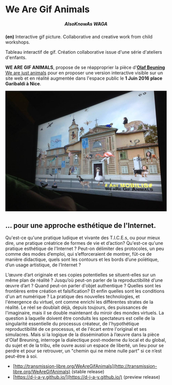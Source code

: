 # We Are Gif Animals
##### <center>AlsoKnowAs WAGA</center>

__(en)__ Interactive gif picture. Collaborative and creative work from child workshops.

Tableau interactif de gif. Création collaborative issue d'une série d'ateliers d'enfants.

__WE ARE GIF ANIMALS__, propose de se réapproprier la pièce d'[__Olaf Beuning__](https://en.wikipedia.org/wiki/Olaf_Breuning) [We are just animals](http://olafbreuningphoto.tumblr.com/post/22454770569/2005-we-are-just-animals-c-print-120-x-150-cm) pour en proposer une version interactive visible sur un site web et en réalité augmentée dans l'espace public le __1 Juin 2016 place Garibaldi à Nice__.

![WeAreGifAnimals (at) La Station](/README_files/Waga_LaStation.jpg)

## ... pour une approche esthétique de l'Internet.

Qu'est-ce qu'une pratique ludique et vivante des T.I.C.E.s, ou pour mieux dire,
une pratique créatrice de formes de vie et d’action? Qu'est-ce qu'une pratique
esthétique de l'Internet ? Peut-on délimiter des protocoles, un peu comme des
modes d’emploi, qui s’efforceraient de montrer, fût-ce de manière didactique,
quels sont les contours et les bords d’une poïétique, d’un usage artistique, de l’Internet ?

L’œuvre d’art originale et ses copies potentielles se situent-elles sur un même plan de réalité ?
Jusqu’où peut-on parler de la reproductibilité d’une œuvre d’art ? Quand peut-on parler d'objet
authentique ? Quelles sont les frontières entre création et falsification? Et enfin quelles sont
les conditions d'un art numérique ? La pratique des nouvelles technologies, et l'émergence du
virtuel, ont comme enrichi les différentes strates de la réalité. Le réel se doublait déjà,
depuis toujours, des puissances de l'imaginaire, mais il se double maintenant du miroir des
mondes virtuels. La question à laquelle doivent être conduits les spectateurs est celle de la
singularité essentielle du processus créateur, de l'hypothétique reproductibilité de ce processus,
et de l'écart entre l'original et ses simulacres. Mais si la logique de la dissémination
à l’œuvre dans la pièce d'Olaf Breuning, interroge la dialectique post-moderne du local et
du global, du sujet et de la tribu, elle ouvre aussi un espace de liberté, un lieu pour se
perdre et pour se retrouver, un "chemin qui ne mène nulle part" si ce n’est peut-être à soi.

* [http://transmission-libre.org/WeAreGifAnimals](http://transmission-libre.org/WeAreGifAnimals) (stable release)
* [https://d-j-a-y.github.io/](https://d-j-a-y.github.io/) (preview release)
